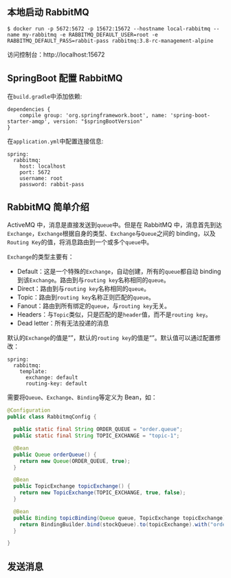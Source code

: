 ## 本地启动 RabbitMQ

    $ docker run -p 5672:5672 -p 15672:15672 --hostname local-rabbitmq --name my-rabbitmq -e RABBITMQ_DEFAULT_USER=root -e RABBITMQ_DEFAULT_PASS=rabbit-pass rabbitmq:3.8-rc-management-alpine

访问控制台：http://localhost:15672

## SpringBoot 配置 RabbitMQ

在`build.gradle`中添加依赖:

    dependencies {
        compile group: 'org.springframework.boot', name: 'spring-boot-starter-amqp', version: "$springBootVersion"
    }

在`application.yml`中配置连接信息:

    spring:
      rabbitmq:
        host: localhost
        port: 5672
        username: root
        password: rabbit-pass

## RabbitMQ 简单介绍

ActiveMQ 中，消息是直接发送到`queue`中。但是在 RabbitMQ 中，消息首先到达`Exchange`，`Exchange`根据自身的类型、`Exchange`与`Queue`之间的 binding，以及`Routing Key`的值，将消息路由到一个或多个`queue`中。

`Exchange`的类型主要有：

- Default：这是一个特殊的`Exchange`，自动创建，所有的`queue`都自动 binding 到该`Exchange`。路由到与`routing key`名称相同的`queue`。
- Direct：路由到与`routing key`名称相同的`queue`。
- Topic：路由到`routing key`名称正则匹配的`queue`。
- Fanout：路由到所有绑定的`queue`，与`routing key`无关。
- Headers：与`Topic`类似，只是匹配的是`header`值，而不是`routing key`。
- Dead letter：所有无法投递的消息

默认的`Exchange`的值是“”，默认的`routing key`的值是“”。默认值可以通过配置修改：

    spring:
      rabbitmq:
        template:
          exchange: default
          routing-key: default

需要将`Queue`、`Exchange`、`Binding`等定义为 Bean，如：

```java
@Configuration
public class RabbitmqConfig {

  public static final String ORDER_QUEUE = "order.queue";
  public static final String TOPIC_EXCHANGE = "topic-1";

  @Bean
  public Queue orderQueue() {
    return new Queue(ORDER_QUEUE, true);
  }

  @Bean
  public TopicExchange topicExchange() {
    return new TopicExchange(TOPIC_EXCHANGE, true, false);
  }

  @Bean
  public Binding topicBinding(Queue queue, TopicExchange topicExchange) {
    return BindingBuilder.bind(stockQueue).to(topicExchange).with("order.#");
  }

}
```

## 发送消息
